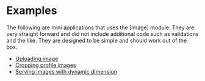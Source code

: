 # Examples

The following are mini applications that uses the [Image] module. They are very straight forward and did not include additional code such as validations and the like. They are designed to be simple and should work out of the box.

- [Uploading image](examples/upload)
- [Cropping profile images](examples/crop)
- [Serving images with dynamic dimension](examples/dynamic)
